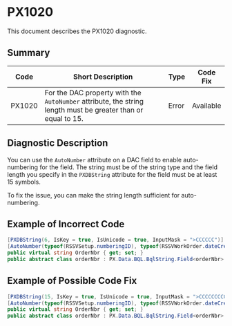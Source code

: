 # PX1020
This document describes the PX1020 diagnostic.

## Summary

| Code   | Short Description                                                                                                | Type  | Code Fix    | 
| ------ | ---------------------------------------------------------------------------------------------------------------- | ----- | ----------- | 
| PX1020 | For the DAC property with the `AutoNumber` attribute, the string length must be greater than or equal to 15.     | Error | Available   |

## Diagnostic Description
You can use the `AutoNumber` attribute on a DAC field to enable auto-numbering for the field. The string must be of the string type and the field length you specify in the `PXDBString` attribute for the field must be at least 15 symbols.

To fix the issue, you can make the string length sufficient for auto-numbering.

## Example of Incorrect Code

```C#
[PXDBString(6, IsKey = true, IsUnicode = true, InputMask = ">CCCCCC")]
[AutoNumber(typeof(RSSVSetup.numberingID), typeof(RSSVWorkOrder.dateCreated))]
public virtual string OrderNbr { get; set; }
public abstract class orderNbr : PX.Data.BQL.BqlString.Field<orderNbr> { }
```

## Example of Possible Code Fix

```C#
[PXDBString(15, IsKey = true, IsUnicode = true, InputMask = ">CCCCCCCCCCCCCCC")]
[AutoNumber(typeof(RSSVSetup.numberingID), typeof(RSSVWorkOrder.dateCreated))]
public virtual string OrderNbr { get; set; }
public abstract class orderNbr : PX.Data.BQL.BqlString.Field<orderNbr> { }
```